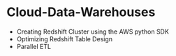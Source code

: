 # Cloud-Data-Warehouses

* Creating Redshift Cluster using the AWS python SDK
* Optimizing Redshift Table Design
* Parallel ETL
